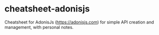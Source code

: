 # cheatsheet-adonisjs
Cheatsheet for AdonisJs (https://adonisjs.com) for simple API creation and management, with personal notes.
